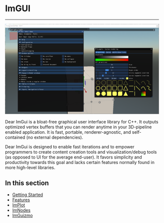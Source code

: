 # ImGUI
---

![ImGui extension](images/ImGUI.png)

Dear ImGui is a bloat-free graphical user interface library for C++. It outputs optimized vertex buffers that you can render anytime in your 3D-pipeline enabled application. It is fast, portable, renderer-agnostic, and self-contained (no external dependencies).

Dear ImGui is designed to enable fast iterations and to empower programmers to create content creation tools and visualization/debug tools (as opposed to UI for the average end-user). It favors simplicity and productivity towards this goal and lacks certain features normally found in more high-level libraries.

## In this section

* [Getting Started](setup.md)
* [Features](features.md)
* [ImPlot](implot.md)
* [ImNodes](imnodes.md)
* [ImGuizmo](imguizmo.md)